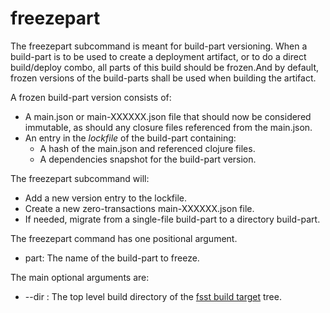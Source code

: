 # freezepart
The freezepart subcommand is meant for build-part versioning. When a build-part is to be used to create a deployment artifact,
or to do a direct build/deploy combo, all parts of this build should be frozen.And by default, frozen versions of the build-parts
shall be used when building the artifact.

A frozen build-part version consists of:
* A main.json or main-XXXXXX.json file that should now be considered immutable, as should any closure files referenced from the main.json.
* An entry in the *lockfile* of the build-part containing:
  - A hash of the main.json and referenced clojure files.
  - A dependencies snapshot for the build-part version.
  
The freezepart subcommand will:
* Add a new version entry to the lockfile.
* Create a new zero-transactions main-XXXXXX.json file.
* If needed, migrate from a single-file build-part to a directory build-part.

The freezepart command has one positional argument.

* part: The name of the build-part to freeze.

The main optional arguments are:

* --dir : The top level build directory of the [fsst build target](buildtarget.MD) tree.
